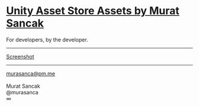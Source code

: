 # <a href="https://assetstore.unity.com/publishers/57959" target="_blank">Unity Asset Store Assets by Murat Sancak</a>
For developers, by the developer.
<hr>
<!--
<a href="https://u3d.as/30ZA" target="_blank">Mail to Button</a>
<br>
-->
<a href="https://u3d.as/2NfB" target="_blank">Screenshot</a>
<hr>
<a href="mailto:murasanca@pm.me" target="_blank">murasanca@pm.me</a>
<br><br>
Murat Sancak
<br>
@murasanca
<br>
∞
